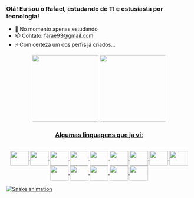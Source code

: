 ### Olá! Eu sou o Rafael, estudande de TI e estusiasta por tecnologia!

- 🌱 No momento apenas estudando
- 📫 Contato: farae93@gmail.com
- ⚡ Com certeza um dos perfis já criados...

<link rel="stylesheet" href="https://cdn.jsdelivr.net/gh/devicons/devicon@v2.15.1/devicon.min.css">

<div align="center">
  <a href="https://github.com/rreiscenteno">
  <img height="180em" src="https://github-readme-stats.vercel.app/api?username=rreiscenteno&show_icons=true&theme=dark&include_all_commits=true&count_private=true"/>
  <img height="180em" src="https://github-readme-stats.vercel.app/api/top-langs/?username=rreiscenteno&layout=compact&langs_count=7&theme=dark"/>
</div>

<div align="center">
  <h3>Algumas linguagens que ja vi:</h3></br>
    <i class="devicon-bootstrap-plain-wordmark"></i>
      <img align="center" height="40" width="50" src="https://cdn.jsdelivr.net/gh/devicons/devicon/icons/html5/html5-plain.svg" />
      <img align="center" height="40" width="50" src="https://cdn.jsdelivr.net/gh/devicons/devicon/icons/css3/css3-plain.svg" />
      <img align="center" height="40" width="50" src="https://cdn.jsdelivr.net/gh/devicons/devicon/icons/java/java-original-wordmark.svg" />
      <img align="center" height="40" width="50" src="https://cdn.jsdelivr.net/gh/devicons/devicon/icons/bootstrap/bootstrap-plain.svg" />
      <img align="center" height="40" width="50" src="https://cdn.jsdelivr.net/gh/devicons/devicon/icons/javascript/javascript-plain.svg" />
      <img align="center" height="40" width="50" src="https://cdn.jsdelivr.net/gh/devicons/devicon/icons/nodejs/nodejs-plain.svg" />
      <img align="center" height="40" width="50" src="https://cdn.jsdelivr.net/gh/devicons/devicon/icons/react/react-original-wordmark.svg" />
      <img align="center" height="40" width="50" src="https://cdn.jsdelivr.net/gh/devicons/devicon/icons/flutter/flutter-original.svg" />
      <img align="center" height="40" width="50" src="https://cdn.jsdelivr.net/gh/devicons/devicon/icons/python/python-original.svg" />
      <img align="center" height="40" width="50" src="https://cdn.jsdelivr.net/gh/devicons/devicon/icons/postgresql/postgresql-plain.svg" />
      <img align="center" height="40" width="50" src="https://cdn.jsdelivr.net/gh/devicons/devicon/icons/oracle/oracle-original.svg" />
      <img align="center" height="40" width="50" src="https://cdn.jsdelivr.net/gh/devicons/devicon/icons/r/r-original.svg" />
      <img align="center" height="40" width="50" src="https://cdn.jsdelivr.net/gh/devicons/devicon/icons/docker/docker-plain.svg" />
      <img align="center" height="40" width="50" src="https://cdn.jsdelivr.net/gh/devicons/devicon/icons/git/git-plain.svg" />
</div>

  ![Snake animation](https://github.com/rreiscenteno/blob/output/github-contribution-grid-snake.svg)


















